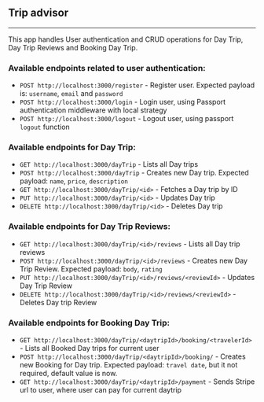 ## Trip advisor

---

This app handles User authentication and CRUD operations for Day Trip, Day Trip Reviews and Booking Day Trip.

### Available endpoints related to user authentication:

- `POST http://localhost:3000/register` - Register user. Expected payload is: `username`, `email` and `password`
- `POST http://localhost:3000/login` - Login user, using Passport authentication middleware with local strategy
- `POST http://localhost:3000/logout` - Logout user, using passport `logout` function

### Available endpoints for Day Trip:

- `GET http://localhost:3000/dayTrip` - Lists all Day trips
- `POST http://localhost:3000/dayTrip` - Creates new Day trip. Expected payload: `name`, `price`, `description`
- `GET http://localhost:3000/dayTrip/<id>` - Fetches a Day trip by ID
- `PUT http://localhost:3000/dayTrip/<id>` - Updates Day trip
- `DELETE http://localhost:3000/dayTrip/<id>` - Deletes Day trip

### Available endpoints for Day Trip Reviews:

- `GET http://localhost:3000/dayTrip/<id>/reviews` - Lists all Day trip reviews
- `POST http://localhost:3000/dayTrip/<id>/reviews` - Creates new Day Trip Review. Expected payload: `body`, `rating`
- `PUT http://localhost:3000/dayTrip/<id>/reviews/<reviewId>` - Updates Day Trip Review
- `DELETE http://localhost:3000/dayTrip/<id>/reviews/<reviewId>` - Deletes Day trip Review

### Available endpoints for Booking Day Trip:

- `GET http://localhost:3000/dayTrip/<daytripId>/booking/<travelerId>` - Lists all Booked Day trips for current user
- `POST http://localhost:3000/dayTrip/<daytripId>/booking/` - Creates new Booking for Day trip. Expected payload: `travel date`, but it not required, default value is now.
- `GET http://localhost:3000/dayTrip/<daytripId>/payment` - Sends Stripe url to user, where user can pay for current daytrip
